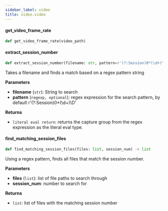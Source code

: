```yaml
---
sidebar_label: video
title: video.video
---
```


#### get\_video\_frame\_rate

```python
def get_video_frame_rate(video_path)
```

#### extract\_session\_number

```python
def extract_session_number(filename: str, pattern=r'(?:Session)0*(\d+)\D')
```

Takes a filename and finds a match based on a regex pattern string

**Parameters**

* **filename** (`str`): String to search
* **pattern** (`regexp, optional`): regex expression for the search pattern, by default r&#x27;(?:Session)0*(\d+)\D&#x27;

**Returns**

* `literal eval return`: returns the capture group from the regex expression as the literal eval type.

#### find\_matching\_session\_files

```python
def find_matching_session_files(files: list, session_num) -> list
```

Using a regex pattern, finds all files that match the session number.

**Parameters**

* **files** (`list`): list of file paths to search through
* **session_num**: number to search for

**Returns**

* `list`: list of files with the matching session number

